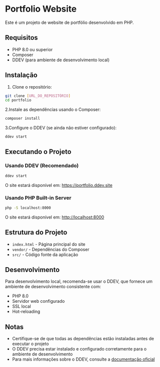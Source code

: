 # Portfolio Website

Este é um projeto de website de portfólio desenvolvido em PHP.

## Requisitos

- PHP 8.0 ou superior
- Composer
- DDEV (para ambiente de desenvolvimento local)

## Instalação

1. Clone o repositório:

```bash
git clone [URL_DO_REPOSITÓRIO]
cd portfolio
```

2.Instale as dependências usando o Composer:

```bash
composer install
```

3.Configure o DDEV (se ainda não estiver configurado):

```bash
ddev start
```

## Executando o Projeto

### Usando DDEV (Recomendado)

```bash
ddev start
```

O site estará disponível em: <https://portfolio.ddev.site>

### Usando PHP Built-in Server

```bash
php -S localhost:8000
```

O site estará disponível em: <http://localhost:8000>

## Estrutura do Projeto

- `index.html` - Página principal do site
- `vendor/` - Dependências do Composer
- `src/` - Código fonte da aplicação

## Desenvolvimento

Para desenvolvimento local, recomenda-se usar o DDEV, que fornece um ambiente de desenvolvimento consistente com:

- PHP 8.0
- Servidor web configurado
- SSL local
- Hot-reloading

## Notas

- Certifique-se de que todas as dependências estão instaladas antes de executar o projeto
- O DDEV precisa estar instalado e configurado corretamente para o ambiente de desenvolvimento
- Para mais informações sobre o DDEV, consulte a [documentação oficial](https://ddev.readthedocs.io/)
